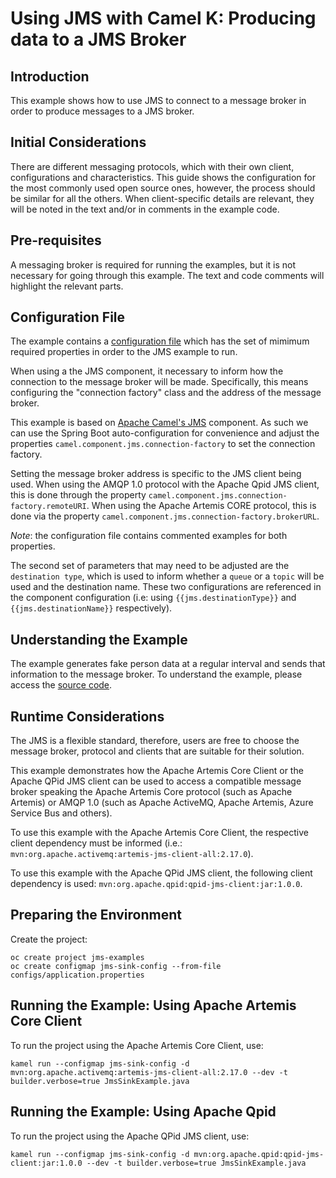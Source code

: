Using JMS with Camel K: Producing data to a JMS Broker
============


Introduction
----

This example shows how to use JMS to connect to a message broker in order to produce messages to a JMS broker.


Initial Considerations
----

There are different messaging protocols, which with their own client, configurations and characteristics. This guide shows the configuration for the most commonly used open source ones, however, the process should be similar for all the others. When client-specific details are relevant, they will be noted in the text and/or in comments in the example code.


Pre-requisites
----

A messaging broker is required for running the examples, but it is not necessary for going through this example. The text and code comments will highlight the relevant parts.

Configuration File
----

The example contains a [configuration file](configs/application.properties) which has the set of mimimum required properties in order to the JMS example to run.

When using a the JMS component, it necessary to inform how the connection to the message broker will be made. Specifically, this means configuring the "connection factory" class and the address of the message broker.

This example is based on [Apache Camel's JMS](https://camel.apache.org/components/latest/jms-component.html) component. As such we can use the Spring Boot auto-configuration for convenience and adjust the properties `camel.component.jms.connection-factory` to set the connection factory.

Setting the message broker address is specific to the JMS client being used. When using the AMQP 1.0 protocol with the Apache Qpid JMS client, this is done through the property `camel.component.jms.connection-factory.remoteURI`. When using the Apache Artemis CORE protocol, this is done via the property `camel.component.jms.connection-factory.brokerURL`.

*Note*: the configuration file contains commented examples for both properties.

The second set of parameters that may need to be adjusted are the `destination type`, which is used to inform whether a `queue` or a `topic` will be used and the destination name. These two configurations are referenced in the component configuration (i.e: using `{{jms.destinationType}}` and `{{jms.destinationName}}` respectively).


Understanding the Example
----

The example generates fake person data at a regular interval and sends that information to the message broker. To understand the example, please access the [source code](JmsSinkExample.java).


Runtime Considerations
----

The JMS is a flexible standard, therefore, users are free to choose the message broker, protocol and clients that are suitable for their solution.

This example demonstrates how the Apache Artemis Core Client or the Apache QPid JMS client can be used to access a compatible message broker speaking the Apache Artemis Core protocol (such as Apache Artemis) or AMQP 1.0 (such as Apache ActiveMQ, Apache Artemis, Azure Service Bus and others).

To use this example with the Apache Artemis Core Client, the respective client dependency must be informed (i.e.: `mvn:org.apache.activemq:artemis-jms-client-all:2.17.0`).

To use this example with the Apache QPid JMS client, the following client dependency is used: `mvn:org.apache.qpid:qpid-jms-client:jar:1.0.0`.


Preparing the Environment
----

Create the project:

```
oc create project jms-examples
oc create configmap jms-sink-config --from-file configs/application.properties
```


Running the Example: Using Apache Artemis Core Client
----

To run the project using the Apache Artemis Core Client, use:

```
kamel run --configmap jms-sink-config -d mvn:org.apache.activemq:artemis-jms-client-all:2.17.0 --dev -t builder.verbose=true JmsSinkExample.java
```


Running the Example: Using Apache Qpid
----

To run the project using the Apache QPid JMS client, use:

```
kamel run --configmap jms-sink-config -d mvn:org.apache.qpid:qpid-jms-client:jar:1.0.0 --dev -t builder.verbose=true JmsSinkExample.java
```